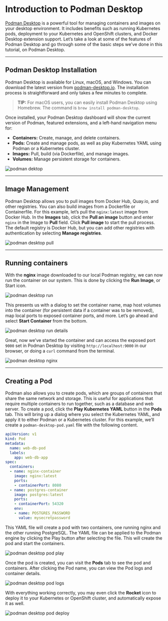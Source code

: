 # Introduction to Podman Desktop

[Podman Desktop](https://podman-desktop.io/) is a powerful tool for managing containers and images on your desktop environment. It includes benefits such as running Kubernetes pods, deployment to your Kubernetes and OpenShift clusters, and Docker Desktop extension support. Let’s take a look at some of the features of Podman Desktop and go through some of the basic steps we’ve done in this tutorial, on Podman Desktop.

---
## Podman Desktop Installation

Podman Desktop is available for Linux, macOS, and Windows. You can download the latest version from [podman-desktop.io](https://podman-desktop.io/). The installation process is straightforward and only takes a few minutes to complete.

> **TIP:** For macOS users, you can easily install Podman Desktop using Homebrew. The command is `brew install podman-desktop`.

Once installed, your Podman Desktop dashboard will show the current version of Podman, featured extensions, and a left-hand navigation menu for:

- **Containers:** Create, manage, and delete containers.
- **Pods:** Create and manage pods, as well as play Kubernetes YAML using Podman or a Kubernetes cluster.
- **Images:** Pull, build (via Dockerfile), and manage images.
- **Volumes:** Manage persistent storage for containers.

![podman dektop](./assets/podman-desktop.png)

---
## Image Management

Podman Desktop allows you to pull images from Docker Hub, Quay.io, and other registries. You can also build images from a Dockerfile or Containerfile. For this example, let’s pull the `nginx:latest` image from Docker Hub. In the **Images** tab, click the **Pull an image** button and enter `nginx` in the Image to **Pull** field. Click **Pull image** to start the pull process. The default registry is Docker Hub, but you can add other registries with authentication by selecting **Manage registries**.

![podman desktop pull](./assets/podman-desktop-pull.png)

---
## Running containers

With the **nginx** image downloaded to our local Podman registry, we can now run the container on our system. This is done by clicking the **Run Image**, or Start icon.

![podman desktop run](./assets/podman-desktop-run.png)

This presents us with a dialog to set the container name, map host volumes into the container (for persistent data if a container was to be removed), map local ports to exposed container ports, and more. Let’s go ahead and select **Start Container** from the bottom.

![podman desktop run details](./assets/podman-desktop-run-details.png)

Great, now we’ve started the container and can access the exposed port `9000` set in Podman Desktop by visiting `http://localhost:9000` in our browser, or doing a `curl` command from the terminal.

![podman desktop nginx](./assets/podman-desktop-nginx.png)

---
## Creating a Pod

Podman also allows you to create pods, which are groups of containers that share the same network and storage. This is useful for applications that require multiple containers to run together, such as a database and web server. To create a pod, click the **Play Kubernetes YAML** button in the **Pods** tab. This will bring up a dialog where you select the Kubernetes YAML, and apply it to either Podman or a Kubernetes cluster. For this example, we’ll create a `podman-desktop-pod.yaml` file with the following content.

```yaml
apiVersion: v1
kind: Pod
metadata:
  name: web-db-pod
  labels:
    app: web-db-app
spec:
  containers:
  - name: nginx-container
    image: nginx:latest
    ports:
    - containerPort: 8080
  - name: postgres-container
    image: postgres:latest
    ports:
    - containerPort: 54320
    env:
    - name: POSTGRES_PASSWORD
      value: mysecretpassword
```

This YAML file will create a pod with two containers, one running nginx and the other running PostgreSQL. The YAML file can be applied to the Podman engine by clicking the Play button after selecting the file. This will create the pod and start the containers.

![podman desktop pod play](./assets/podman-desktop-pod-play.png)

Once the pod is created, you can visit the **Pods** tab to see the pod and containers. After clicking the Pod name, you can view the Pod logs and container details.

![podman desktop pod logs](./assets/podman-desktop-pod-logs.png)

With everything working correctly, you may even click the **Rocket** icon to deploy it to your Kubernetes or OpenShift cluster, and automatically expose it as well.

![podman desktop pod deploy](./assets/podman-desktop-pod-deploy.png)
